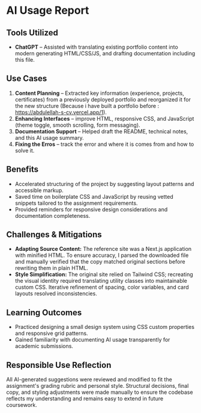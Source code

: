 # AI Usage Report

## Tools Utilized

- **ChatGPT** – Assisted with translating existing portfolio content into modern generating HTML/CSS/JS, and drafting documentation including this file.

## Use Cases

1. **Content Planning** – Extracted key information (experience, projects, certificates) from a previously deployed portfolio and reorganized it for the new structure (Because i have built a portfolio before : https://abdulellah-s-cv.vercel.app/1).
2. **Enhancing Interfaces** – improve HTML, responsive CSS, and JavaScript (theme toggle, smooth scrolling, form messaging).
3. **Documentation Support** – Helped draft the README, technical notes, and this AI usage summary.
4. **Fixing the Erros** – track the error and where it is comes from and how to solve it.

## Benefits

- Accelerated structuring of the project by suggesting layout patterns and accessible markup.
- Saved time on boilerplate CSS and JavaScript by reusing vetted snippets tailored to the assignment requirements.
- Provided reminders for responsive design considerations and documentation completeness.

## Challenges & Mitigations

- **Adapting Source Content:** The reference site was a Next.js application with minified HTML. To ensure accuracy, I parsed the downloaded file and manually verified that the copy matched original sections before rewriting them in plain HTML.
- **Style Simplification:** The original site relied on Tailwind CSS; recreating the visual identity required translating utility classes into maintainable custom CSS. Iterative refinement of spacing, color variables, and card layouts resolved inconsistencies.

## Learning Outcomes

- Practiced designing a small design system using CSS custom properties and responsive grid patterns.
- Gained familiarity with documenting AI usage transparently for academic submissions.

## Responsible Use Reflection

All AI-generated suggestions were reviewed and modified to fit the assignment's grading rubric and personal style. Structural decisions, final copy, and styling adjustments were made manually to ensure the codebase reflects my understanding and remains easy to extend in future coursework.
